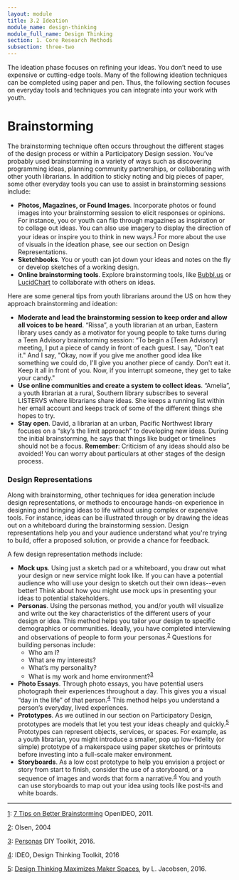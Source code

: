 ```yaml
---
layout: module
title: 3.2 Ideation
module_name: design-thinking
module_full_name: Design Thinking
section: 1. Core Research Methods
subsection: three-two
---
```


The ideation phase focuses on refining your ideas. You don’t need to use expensive or cutting-edge tools. Many of the following ideation techniques can be completed using paper and pen. Thus, the following section focuses on everyday tools and techniques you can integrate into your work with youth.  

# Brainstorming 

The brainstorming technique often occurs throughout the different stages of the design process or within a Participatory Design session. You’ve probably used brainstorming in a variety of ways such as discovering programming ideas, planning community partnerships, or collaborating with other youth librarians. In addition to sticky noting and big pieces of paper, some other everyday tools you can use to assist in brainstorming sessions include: 

- **Photos, Magazines, or Found Images**. Incorporate photos or found images into your brainstorming session to elicit responses or opinions. For instance, you or youth can flip through magazines as inspiration or to collage out ideas. You can also use imagery to display the direction of your ideas or inspire you to think in new ways.<sup><a name="1" href="#fn1">1</a></sup> For more about the use of visuals in the ideation phase, see our section on Design Representations.  
- **Sketchbooks**. You or youth can jot down your ideas and notes on the fly or develop sketches of a working design.  
- **Online brainstorming tools**. Explore brainstorming tools, like [Bubbl.us](https://bubbl.us/) or [LucidChart](https://www.lucidchart.com/) to collaborate with others on ideas.  

Here are some general tips from youth librarians around the US on how they approach brainstorming and ideation: 

- **Moderate and lead the brainstorming session to keep order and allow all voices to be heard**. “Rissa”, a youth librarian at an urban, Eastern library uses candy as a motivator for young people to take turns during a Teen Advisory brainstorming session: “To begin a  [Teen Advisory] meeting, I put a piece of candy in front of each guest. I say, "Don't eat it." And I say, "Okay, now if you give me another good idea like something we could do, I'll give you another piece of candy. Don't eat it. Keep it all in front of you. Now, if you interrupt someone, they get to take your candy."  
- **Use online communities and create a system to collect ideas**. “Amelia”, a youth librarian at a rural, Southern library subscribes to several LISTERVS where librarians share ideas. She keeps a running list within her email account and keeps track of some of the different things she hopes to try.  
- **Stay open**. David, a librarian at an urban, Pacific Northwest library focuses on a “sky’s the limit approach” to developing new ideas. During the initial brainstorming, he says that things like budget or timelines should not be a focus.  **Remember**: Criticism of any ideas should also be avoided! You can worry about particulars at other stages of the design process.  

### Design Representations 

Along with brainstorming, other techniques for idea generation include design representations, or methods to encourage hands-on experience in designing and bringing ideas to life without using complex or expensive tools. For instance, ideas can be illustrated through or by drawing the ideas out on a whiteboard during the brainstorming session. Design representations help you and your audience understand what you're trying to build, offer a proposed solution, or provide a chance for feedback. 

A few design representation methods include: 

- **Mock ups**. Using just a sketch pad or a whiteboard, you draw out what your design or new service might look like. If you can have a potential audience who will use your design to sketch out their own ideas--even better! Think about how you might use mock ups in presenting your ideas to potential stakeholders.  
- **Personas**. Using the personas method, you and/or youth will visualize and write out the key characteristics of the different users of your design or idea. This method helps you tailor your design to specific demographics or communities. Ideally, you have completed interviewing and observations of people to form your personas.<sup><a name="2" href="#fn2">2</a></sup> Questions for building personas include: 
  - Who am I? 
  - What are my interests? 
  - What’s my personality? 
  - What is my work and home environment?<sup><a name="3" href="#fn3">3</a></sup> 
- **Photo Essays**. Through photo essays, you have potential users photograph their experiences throughout a day. This gives you a visual “day in the life” of that person.<sup><a name="4" href="#fn4">4</a></sup> This method helps you understand a person’s everyday, lived experiences.  
- **Prototypes**. As we outlined in our section on Participatory Design, prototypes are models that let you test your ideas cheaply and quickly.<sup><a name="5" href="#fn5">5</a></sup> Prototypes can represent objects, services, or spaces. For example, as a youth librarian, you might introduce a smaller, pop up low-fidelity (or simple) prototype of a makerspace using paper sketches or printouts before investing into a full-scale maker environment.  
- **Storyboards**. As a low cost prototype to help you envision a project or story from start to finish, consider the use of  a storyboard, or a sequence of images and words that form a narrative.<sup><a name="4" href="#fn4">4</a></sup> You and youth can use storyboards to map out your idea using tools like post-its and white boards. 

<hr/>


<a name="fn1" href="#1">1</a>: [7 Tips on Better Brainstorming](https://challenges.openideo.com/blog/seven-tips-on-better-brainstorming) OpenIDEO, 2011. 

<a name="fn2" href="#2">2</a>: Olsen, 2004

<a name="fn3" href="#3">3</a>: [Personas](http://diytoolkit.org/tools/personas-2/) DIY Toolkit, 2016.

<a name="fn4" href="#4">4</a>: IDEO, Design Thinking Toolkit, 2016

<a name="fn5" href="#5">5</a>: [Design Thinking Maximizes Maker Spaces](http://www.slj.com/2016/03/technology/design-thinking-maximizes-maker-spaces/#_), by L. Jacobsen, 2016.
